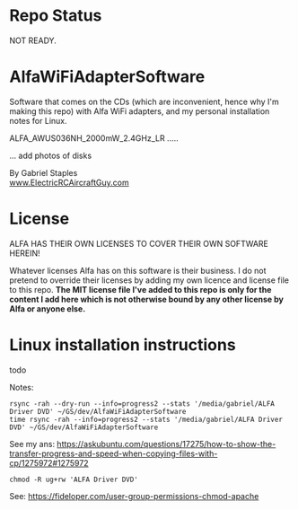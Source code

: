 # Repo Status

NOT READY.

# AlfaWiFiAdapterSoftware
Software that comes on the CDs (which are inconvenient, hence why I'm making this repo) with Alfa WiFi adapters, and my personal installation notes for Linux.

ALFA_AWUS036NH_2000mW_2.4GHz_LR
.....

... add photos of disks

By Gabriel Staples  
www.ElectricRCAircraftGuy.com  

# License
ALFA HAS THEIR OWN LICENSES TO COVER THEIR OWN SOFTWARE HEREIN!

Whatever licenses Alfa has on this software is their business. I do not pretend to override their licenses by adding my own licence and license file to this repo. **The MIT license file I've added to this repo is only for the content I add here which is not otherwise bound by any other license by Alfa or anyone else.**

# Linux installation instructions

todo


Notes:

    rsync -rah --dry-run --info=progress2 --stats '/media/gabriel/ALFA Driver DVD' ~/GS/dev/AlfaWiFiAdapterSoftware
    time rsync -rah --info=progress2 --stats '/media/gabriel/ALFA Driver DVD' ~/GS/dev/AlfaWiFiAdapterSoftware

See my ans: https://askubuntu.com/questions/17275/how-to-show-the-transfer-progress-and-speed-when-copying-files-with-cp/1275972#1275972

    chmod -R ug+rw 'ALFA Driver DVD'

See: https://fideloper.com/user-group-permissions-chmod-apache